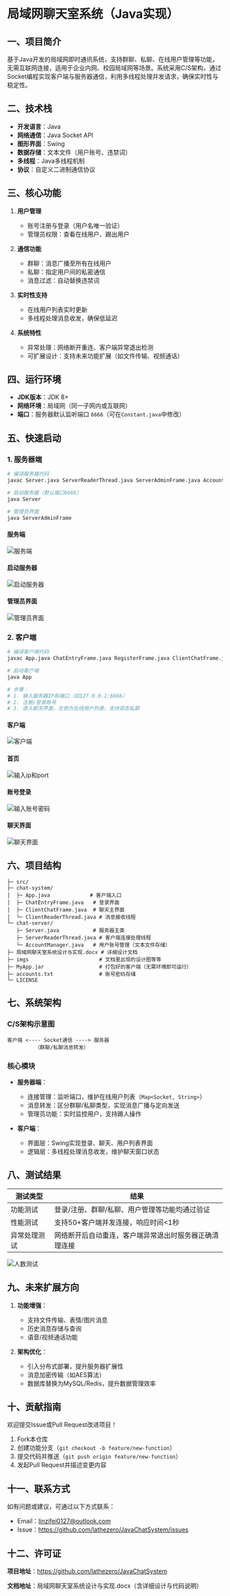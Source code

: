 
# 局域网聊天室系统（Java实现）

## 一、项目简介
基于Java开发的局域网即时通讯系统，支持群聊、私聊、在线用户管理等功能，无需互联网连接，适用于企业内网、校园局域网等场景。系统采用C/S架构，通过Socket编程实现客户端与服务器通信，利用多线程处理并发请求，确保实时性与稳定性。


## 二、技术栈
- **开发语言**：Java
- **网络通信**：Java Socket API
- **图形界面**：Swing
- **数据存储**：文本文件（用户账号、违禁词）
- **多线程**：Java多线程机制
- **协议**：自定义二进制通信协议


## 三、核心功能
1. **用户管理**  
   - 账号注册与登录（用户名唯一验证）
   - 管理员权限：查看在线用户、踢出用户

2. **通信功能**  
   - 群聊：消息广播至所有在线用户
   - 私聊：指定用户间的私密通信
   - 消息过滤：自动替换违禁词

3. **实时性支持**  
   - 在线用户列表实时更新
   - 多线程处理消息收发，确保低延迟

4. **系统特性**  
   - 异常处理：网络断开重连、客户端异常退出检测
   - 可扩展设计：支持未来功能扩展（如文件传输、视频通话）


## 四、运行环境
- **JDK版本**：JDK 8+
- **网络环境**：局域网（同一子网内或互联网）
- **端口**：服务器默认监听端口 `6666`（可在`Constant.java`中修改）


## 五、快速启动
### 1. 服务器端
```bash
# 编译服务器代码
javac Server.java ServerReaderThread.java ServerAdminFrame.java AccountManager.java Constant.java

# 启动服务器（默认端口6666）
java Server

# 管理员界面
java ServerAdminFrame
```

#### 服务端

![服务端](imgs/img/服务端.png)

#### 启动服务器

![启动服务器](imgs/启动服务器.png)

#### 管理员界面

![管理员界面](imgs/管理员界面.png)

### 2. 客户端

```bash
# 编译客户端代码
javac App.java ChatEntryFrame.java RegisterFrame.java ClientChatFrame.java ClientReaderThread.java Constant.java

# 启动客户端
java App

# 步骤：
# 1. 输入服务器IP和端口（如127.0.0.1:6666）
# 2. 注册/登录账号
# 3. 进入聊天界面，左侧为在线用户列表，支持双击私聊
```

#### 客户端

![客户端](imgs/img/客户端.png)

#### 首页

![输入ip和port](imgs/输入ip和port.png)

#### 账号登录

![输入账号密码](imgs/输入账号密码.png)

#### 聊天界面

![聊天界面](imgs/聊天界面.png)

## 六、项目结构

```
├─ src/
├─ chat-system/
│  ├─ App.java             # 客户端入口
│  ├─ ChatEntryFrame.java   # 登录界面
│  ├─ ClientChatFrame.java  # 聊天主界面
│  └─ ClientReaderThread.java # 消息接收线程
└─ chat-server/
   ├─ Server.java           # 服务器主类
   ├─ ServerReaderThread.java # 客户端连接处理线程
   └─ AccountManager.java   # 用户账号管理（文本文件存储）
├─ 局域网聊天室系统设计与实现.docx # 详细设计文档
├─ imgs                       # 文档里出现的设计图等等
├─ MyApp.jar                  # 打包好的客户端（无需环境即可运行）
├─ accounts.txt               # 账号密码存储
└─ LICENSE
```


## 七、系统架构
### C/S架构示意图
```
客户端 <---- Socket通信 ----> 服务器
         （群聊/私聊消息转发）
```

### 核心模块
- **服务器端**：  
  - 连接管理：监听端口，维护在线用户列表（`Map<Socket, String>`）
  - 消息转发：区分群聊/私聊类型，实现消息广播与定向发送
  - 管理员功能：实时监控用户，支持踢人操作

- **客户端**：  
  - 界面层：Swing实现登录、聊天、用户列表界面
  - 逻辑层：多线程处理消息收发，维护聊天窗口状态


## 八、测试结果
| 测试类型       | 结果                                                                 |
|----------------|----------------------------------------------------------------------|
| 功能测试       | 登录/注册、群聊/私聊、用户管理等功能均通过验证                       |
| 性能测试       | 支持50+客户端并发连接，响应时间<1秒                                  |
| 异常处理测试   | 网络断开后自动重连，客户端异常退出时服务器正确清理连接               |

![人数测试](imgs/人数测试.png)

## 九、未来扩展方向

1. **功能增强**：  
   - 支持文件传输、表情/图片消息
   - 历史消息存储与查询
   - 语音/视频通话功能

2. **架构优化**：  
   - 引入分布式部署，提升服务器扩展性
   - 消息加密传输（如AES算法）
   - 数据库替换为MySQL/Redis，提升数据管理效率


## 十、贡献指南
欢迎提交Issue或Pull Request改进项目！  
1. Fork本仓库  
2. 创建功能分支（`git checkout -b feature/new-function`）  
3. 提交代码并推送（`git push origin feature/new-function`）  
4. 发起Pull Request并描述变更内容


## 十一、联系方式
如有问题或建议，可通过以下方式联系：  
- Email：linzifei0127@outlook.com  
- Issue：https://github.com/lathezero/JavaChatSystem/issues


## 十二、许可证
**项目地址**：https://github.com/lathezero/JavaChatSystem 

**文档地址**：局域网聊天室系统设计与实现.docx（含详细设计与代码说明）